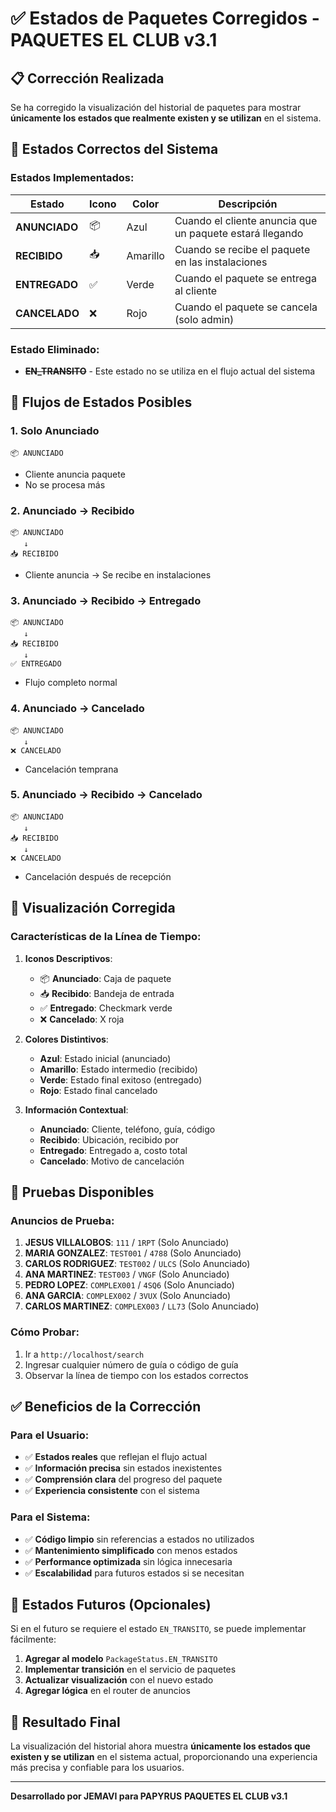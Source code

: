 # ✅ Estados de Paquetes Corregidos - PAQUETES EL CLUB v3.1

## 📋 Corrección Realizada

Se ha corregido la visualización del historial de paquetes para mostrar **únicamente los estados que realmente existen y se utilizan** en el sistema.

## 🎯 Estados Correctos del Sistema

### **Estados Implementados:**

| Estado | Icono | Color | Descripción |
|--------|-------|-------|-------------|
| **ANUNCIADO** | 📦 | Azul | Cuando el cliente anuncia que un paquete estará llegando |
| **RECIBIDO** | 📥 | Amarillo | Cuando se recibe el paquete en las instalaciones |
| **ENTREGADO** | ✅ | Verde | Cuando el paquete se entrega al cliente |
| **CANCELADO** | ❌ | Rojo | Cuando el paquete se cancela (solo admin) |

### **Estado Eliminado:**
- ~~**EN_TRANSITO**~~ - Este estado no se utiliza en el flujo actual del sistema

## 🔄 Flujos de Estados Posibles

### **1. Solo Anunciado**
```
📦 ANUNCIADO
```
- Cliente anuncia paquete
- No se procesa más

### **2. Anunciado → Recibido**
```
📦 ANUNCIADO
   ↓
📥 RECIBIDO
```
- Cliente anuncia → Se recibe en instalaciones

### **3. Anunciado → Recibido → Entregado**
```
📦 ANUNCIADO
   ↓
📥 RECIBIDO
   ↓
✅ ENTREGADO
```
- Flujo completo normal

### **4. Anunciado → Cancelado**
```
📦 ANUNCIADO
   ↓
❌ CANCELADO
```
- Cancelación temprana

### **5. Anunciado → Recibido → Cancelado**
```
📦 ANUNCIADO
   ↓
📥 RECIBIDO
   ↓
❌ CANCELADO
```
- Cancelación después de recepción

## 🎨 Visualización Corregida

### **Características de la Línea de Tiempo:**

1. **Iconos Descriptivos**:
   - 📦 **Anunciado**: Caja de paquete
   - 📥 **Recibido**: Bandeja de entrada
   - ✅ **Entregado**: Checkmark verde
   - ❌ **Cancelado**: X roja

2. **Colores Distintivos**:
   - **Azul**: Estado inicial (anunciado)
   - **Amarillo**: Estado intermedio (recibido)
   - **Verde**: Estado final exitoso (entregado)
   - **Rojo**: Estado final cancelado

3. **Información Contextual**:
   - **Anunciado**: Cliente, teléfono, guía, código
   - **Recibido**: Ubicación, recibido por
   - **Entregado**: Entregado a, costo total
   - **Cancelado**: Motivo de cancelación

## 🧪 Pruebas Disponibles

### **Anuncios de Prueba:**
1. **JESUS VILLALOBOS**: `111` / `1RPT` (Solo Anunciado)
2. **MARIA GONZALEZ**: `TEST001` / `4788` (Solo Anunciado)
3. **CARLOS RODRIGUEZ**: `TEST002` / `ULCS` (Solo Anunciado)
4. **ANA MARTINEZ**: `TEST003` / `VNGF` (Solo Anunciado)
5. **PEDRO LOPEZ**: `COMPLEX001` / `4SQ6` (Solo Anunciado)
6. **ANA GARCIA**: `COMPLEX002` / `3VUX` (Solo Anunciado)
7. **CARLOS MARTINEZ**: `COMPLEX003` / `LL73` (Solo Anunciado)

### **Cómo Probar:**
1. Ir a `http://localhost/search`
2. Ingresar cualquier número de guía o código de guía
3. Observar la línea de tiempo con los estados correctos

## ✅ Beneficios de la Corrección

### **Para el Usuario:**
- ✅ **Estados reales** que reflejan el flujo actual
- ✅ **Información precisa** sin estados inexistentes
- ✅ **Comprensión clara** del progreso del paquete
- ✅ **Experiencia consistente** con el sistema

### **Para el Sistema:**
- ✅ **Código limpio** sin referencias a estados no utilizados
- ✅ **Mantenimiento simplificado** con menos estados
- ✅ **Performance optimizada** sin lógica innecesaria
- ✅ **Escalabilidad** para futuros estados si se necesitan

## 🔮 Estados Futuros (Opcionales)

Si en el futuro se requiere el estado `EN_TRANSITO`, se puede implementar fácilmente:

1. **Agregar al modelo** `PackageStatus.EN_TRANSITO`
2. **Implementar transición** en el servicio de paquetes
3. **Actualizar visualización** con el nuevo estado
4. **Agregar lógica** en el router de anuncios

## 🎉 Resultado Final

La visualización del historial ahora muestra **únicamente los estados que existen y se utilizan** en el sistema actual, proporcionando una experiencia más precisa y confiable para los usuarios.

---

**Desarrollado por JEMAVI para PAPYRUS**
**PAQUETES EL CLUB v3.1**
